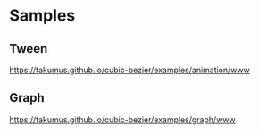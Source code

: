 # Samples
## Tween
<https://takumus.github.io/cubic-bezier/examples/animation/www>
## Graph
<https://takumus.github.io/cubic-bezier/examples/graph/www>
